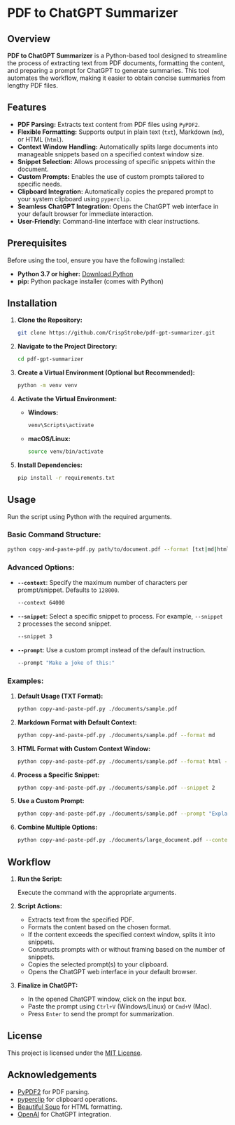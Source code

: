 # PDF to ChatGPT Summarizer

## Overview
**PDF to ChatGPT Summarizer** is a Python-based tool designed to streamline the process of extracting text from PDF documents, formatting the content, and preparing a prompt for ChatGPT to generate summaries. This tool automates the workflow, making it easier to obtain concise summaries from lengthy PDF files.

## Features
- **PDF Parsing:** Extracts text content from PDF files using `PyPDF2`.
- **Flexible Formatting:** Supports output in plain text (`txt`), Markdown (`md`), or HTML (`html`).
- **Context Window Handling:** Automatically splits large documents into manageable snippets based on a specified context window size.
- **Snippet Selection:** Allows processing of specific snippets within the document.
- **Custom Prompts:** Enables the use of custom prompts tailored to specific needs.
- **Clipboard Integration:** Automatically copies the prepared prompt to your system clipboard using `pyperclip`.
- **Seamless ChatGPT Integration:** Opens the ChatGPT web interface in your default browser for immediate interaction.
- **User-Friendly:** Command-line interface with clear instructions.

## Prerequisites
Before using the tool, ensure you have the following installed:
- **Python 3.7 or higher:** [Download Python](https://www.python.org/downloads/)
- **pip:** Python package installer (comes with Python)

## Installation
1. **Clone the Repository:**

   ```bash
   git clone https://github.com/CrispStrobe/pdf-gpt-summarizer.git
   ```

2. **Navigate to the Project Directory:**

   ```bash
   cd pdf-gpt-summarizer
   ```

3. **Create a Virtual Environment (Optional but Recommended):**

   ```bash
   python -m venv venv
   ```

4. **Activate the Virtual Environment:**

   - **Windows:**
     ```bash
     venv\Scripts\activate
     ```
   - **macOS/Linux:**
     ```bash
     source venv/bin/activate
     ```

5. **Install Dependencies:**

   ```bash
   pip install -r requirements.txt
   ```

## Usage
Run the script using Python with the required arguments.

### Basic Command Structure:

```bash
python copy-and-paste-pdf.py path/to/document.pdf --format [txt|md|html]
```

### Advanced Options:
- **`--context`**: Specify the maximum number of characters per prompt/snippet. Defaults to `128000`.

  ```bash
  --context 64000
  ```

- **`--snippet`**: Select a specific snippet to process. For example, `--snippet 2` processes the second snippet.

  ```bash
  --snippet 3
  ```

- **`--prompt`**: Use a custom prompt instead of the default instruction.

  ```bash
  --prompt "Make a joke of this:"
  ```

### Examples:
1. **Default Usage (TXT Format):**

   ```bash
   python copy-and-paste-pdf.py ./documents/sample.pdf
   ```

2. **Markdown Format with Default Context:**

   ```bash
   python copy-and-paste-pdf.py ./documents/sample.pdf --format md
   ```

3. **HTML Format with Custom Context Window:**

   ```bash
   python copy-and-paste-pdf.py ./documents/sample.pdf --format html --context 64000
   ```

4. **Process a Specific Snippet:**

   ```bash
   python copy-and-paste-pdf.py ./documents/sample.pdf --snippet 2
   ```

5. **Use a Custom Prompt:**

   ```bash
   python copy-and-paste-pdf.py ./documents/sample.pdf --prompt "Explain the following in simple terms:"
   ```

6. **Combine Multiple Options:**

   ```bash
   python copy-and-paste-pdf.py ./documents/large_document.pdf --context 64000 --snippet 3 --prompt "Analyze the following section:"
   ```

## Workflow
1. **Run the Script:**

   Execute the command with the appropriate arguments.

2. **Script Actions:**
   - Extracts text from the specified PDF.
   - Formats the content based on the chosen format.
   - If the content exceeds the specified context window, splits it into snippets.
   - Constructs prompts with or without framing based on the number of snippets.
   - Copies the selected prompt(s) to your clipboard.
   - Opens the ChatGPT web interface in your default browser.

3. **Finalize in ChatGPT:**
   - In the opened ChatGPT window, click on the input box.
   - Paste the prompt using `Ctrl+V` (Windows/Linux) or `Cmd+V` (Mac).
   - Press `Enter` to send the prompt for summarization.

## License
This project is licensed under the [MIT License](LICENSE).

## Acknowledgements
- [PyPDF2](https://pypi.org/project/PyPDF2/) for PDF parsing.
- [pyperclip](https://pyperclip.readthedocs.io/en/latest/) for clipboard operations.
- [Beautiful Soup](https://www.crummy.com/software/BeautifulSoup/bs4/doc/) for HTML formatting.
- [OpenAI](https://openai.com/) for ChatGPT integration.
